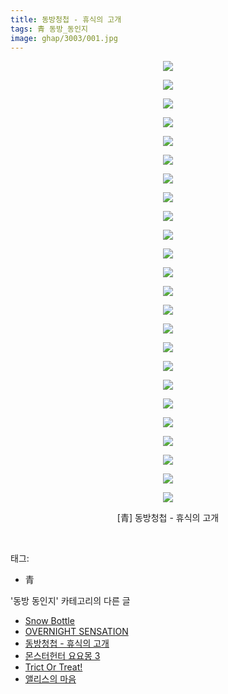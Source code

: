 ```yaml
---
title: 동방청첩 - 휴식의 고개
tags: 青 동방_동인지
image: ghap/3003/001.jpg
---
```

<div class="article">
<p style="text-align: center; clear: none; float: none;"><img src="{{ site.nasurl }}/ghap/3003/001.jpg"/></p>
<p style="text-align: center; clear: none; float: none;"><img src="{{ site.nasurl }}/ghap/3003/002.jpg"/></p>
<p style="text-align: center; clear: none; float: none;"><img src="{{ site.nasurl }}/ghap/3003/003.jpg"/></p>
<p style="text-align: center; clear: none; float: none;"><img src="{{ site.nasurl }}/ghap/3003/004.jpg"/></p>
<p style="text-align: center; clear: none; float: none;"><img src="{{ site.nasurl }}/ghap/3003/005.jpg"/></p>
<p style="text-align: center; clear: none; float: none;"><img src="{{ site.nasurl }}/ghap/3003/006.jpg"/></p>
<p style="text-align: center; clear: none; float: none;"><img src="{{ site.nasurl }}/ghap/3003/007.jpg"/></p>
<p style="text-align: center; clear: none; float: none;"><img src="{{ site.nasurl }}/ghap/3003/008.jpg"/></p>
<p style="text-align: center; clear: none; float: none;"><img src="{{ site.nasurl }}/ghap/3003/009.jpg"/></p>
<p style="text-align: center; clear: none; float: none;"><img src="{{ site.nasurl }}/ghap/3003/010.jpg"/></p>
<p style="text-align: center; clear: none; float: none;"><img src="{{ site.nasurl }}/ghap/3003/011.jpg"/></p>
<p style="text-align: center; clear: none; float: none;"><img src="{{ site.nasurl }}/ghap/3003/012.jpg"/></p>
<p style="text-align: center; clear: none; float: none;"><img src="{{ site.nasurl }}/ghap/3003/013.jpg"/></p>
<p style="text-align: center; clear: none; float: none;"><img src="{{ site.nasurl }}/ghap/3003/014.jpg"/></p>
<p style="text-align: center; clear: none; float: none;"><img src="{{ site.nasurl }}/ghap/3003/015.jpg"/></p>
<p style="text-align: center; clear: none; float: none;"><img src="{{ site.nasurl }}/ghap/3003/016.jpg"/></p>
<p style="text-align: center; clear: none; float: none;"><img src="{{ site.nasurl }}/ghap/3003/017.jpg"/></p>
<p style="text-align: center; clear: none; float: none;"><img src="{{ site.nasurl }}/ghap/3003/018.jpg"/></p>
<p style="text-align: center; clear: none; float: none;"><img src="{{ site.nasurl }}/ghap/3003/019.jpg"/></p>
<p style="text-align: center; clear: none; float: none;"><img src="{{ site.nasurl }}/ghap/3003/020.jpg"/></p>
<p style="text-align: center; clear: none; float: none;"><img src="{{ site.nasurl }}/ghap/3003/021.jpg"/></p>
<p style="text-align: center; clear: none; float: none;"><img src="{{ site.nasurl }}/ghap/3003/022.jpg"/></p>
<p style="text-align: center; clear: none; float: none;"><img src="{{ site.nasurl }}/ghap/3003/023.jpg"/></p>
<p style="text-align: center; clear: none; float: none;"><img src="{{ site.nasurl }}/ghap/3003/024.jpg"/></p>
<p style="text-align: center; clear: none; float: none;">[青] 동방청첩 - 휴식의 고개</p>
<p><br/></p>
</div><div class="tagTrail">
<p>태그: </p>
<ul>
<li>青</li>
</ul>
</div><div class="another">
<p>'동방 동인지' 카테고리의 다른 글</p>
<ul>
<li><a href="/2016-12-27-ghap_3005">Snow Bottle</a></li>
<li><a href="/2016-12-27-ghap_3004">OVERNIGHT SENSATION</a></li>
<li><a href="/2016-12-27-ghap_3003">동방청첩 - 휴식의 고개</a></li>
<li><a href="/2016-12-25-ghap_3000">몬스터헌터 요요몽 3</a></li>
<li><a href="/2016-12-25-ghap_2999">Trict Or Treat!</a></li>
<li><a href="/2016-12-25-ghap_2998">앨리스의 마음</a></li>
</ul>
</div><div class="cb_module cb_fluid">
<div class="cb_wrt cb_profile">
</div><!-- commentList close -->
</div>